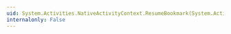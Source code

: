 ```yaml
---
uid: System.Activities.NativeActivityContext.ResumeBookmark(System.Activities.Bookmark,System.Object)
internalonly: False
---
```

